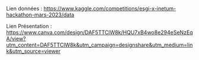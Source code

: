 Lien données : 
https://www.kaggle.com/competitions/esgi-x-inetum-hackathon-mars-2023/data

Lien Présentation :   
https://www.canva.com/design/DAF5TTClW8k/HQU7xB4wo8e294eSeNzEqA/view?utm_content=DAF5TTClW8k&utm_campaign=designshare&utm_medium=link&utm_source=viewer
